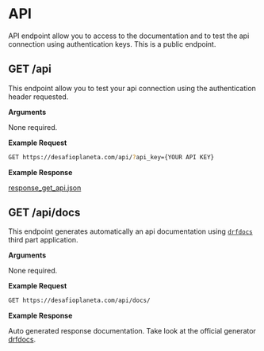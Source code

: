 # API

API endpoint allow you to access to the documentation and to test the api connection using authentication keys. This is a public endpoint.

GET /api
---

This endpoint allow you to test your api connection using the authentication header requested.

**Arguments**

None required.

**Example Request**

```bash
GET https://desafioplaneta.com/api/?api_key={YOUR API KEY}
```

**Example Response**

[response_get_api.json](response/response_get_api.json)


GET /api/docs
--

This endpoint generates automatically an api documentation using [`drfdocs`](https://github.com/manosim/django-rest-framework-docs) third part application.

**Arguments**

None required.

**Example Request**

```bash
GET https://desafioplaneta.com/api/docs/
```

**Example Response**

Auto generated response documentation. Take look at the official generator [drfdocs](https://github.com/manosim/django-rest-framework-docs).